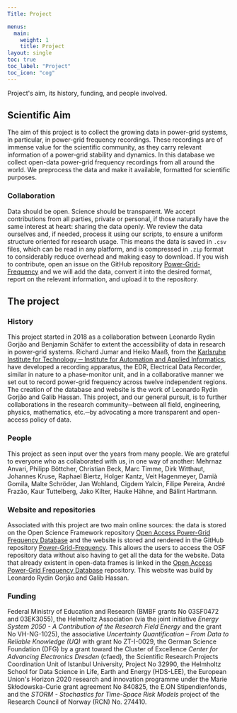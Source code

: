 ```yaml
---
Title: Project

menus:
  main:
    weight: 1
    title: Project
layout: single
toc: true
toc_label: "Project"
toc_icon: "cog"
---
```


Project's aim, its history, funding, and people involved.

## Scientific Aim
The aim of this project is to collect the growing data in power-grid systems, in particular, in power-grid frequency recordings. These recordings are of immense value for the scientific community, as they carry relevant information of a power-grid stability and dynamics.
In this database we collect open-data power-grid frequency recordings from all around the world.
We preprocess the data and make it available, formatted for scientific purposes.

### Collaboration
Data should be open. Science should be transparent. We accept contributions from all parties, private or personal, if those naturally have the same interest at heart: sharing the data openly. We review the data ourselves and, if needed, process it using our scripts, to ensure a uniform structure oriented for research usage. This means the data is saved in `.csv` files, which can be read in any platform, and is compressed in `.zip` format to considerably reduce overhead and making easy to download.
If you wish to contribute, open an issue on the GitHub repository [Power-Grid-Frequency](https://github.com/LRydin/Power-Grid-Frequency/issues) and we will add the data, convert it into the desired format, report on the relevant information, and upload it to the repository.

## The project
### History

This project started in 2018 as a collaboration between Leonardo Rydin Gorjão and Benjamin Schäfer to extent the accessibility of data in research in power-grid systems. Richard Jumar and Heiko Maaß, from the [Karlsruhe Institute for Technology ─ Institute for Automation and Applied Informatics](https://www.iai.kit.edu/english/index.php), have developed a recording apparatus, the EDR, Electrical Data Recorder, similar in nature to a phase-monitor unit, and in a collaborative manner we set out to record power-grid frequency across twelve independent regions.
The creation of the database and website is the work of Leonardo Rydin Gorjão and Galib Hassan.
This project, and our general pursuit, is to further collaborations in the research community─between all field, engineering, physics, mathematics, etc.─by advocating a more transparent and open-access policy of data.

### People
This project as seen input over the years from many people. We are grateful to everyone who as collaborated with us, in one way of another: Mehrnaz Anvari, Philipp Böttcher, Christian Beck, Marc Timme, Dirk Witthaut, Johannes Kruse, Raphael Biertz, Holger Kantz, Veit Hagenmeyer, Damià Gomila, Malte Schröder, Jan Wohland, Cigdem Yalcin, Filipe Pereira, André Frazão, Kaur Tuttelberg, Jako Kilter, Hauke Hähne, and Bálint Hartmann.

### Website and repositories
Associated with this project are two main online sources: the data is stored on the Open Science Framework repository [Open Access Power-Grid Frequency Database](https://osf.io/m43tg/) and the website is stored and rendered in the GitHub repository [Power-Grid-Frequency](https://github.com/LRydin/Power-Grid-Frequency). This allows the users to access the OSF repository data without also having to get all the data for the website. Data that already existent in open-data frames is linked in the [Open Access Power-Grid Frequency Database](https://osf.io/m43tg/) repository.
This website was build by Leonardo Rydin Gorjão and Galib Hassan.

### Funding
Federal Ministry of Education and Research (BMBF grants No 03SF0472 and 03EK3055), the Helmholtz Association (via the joint initiative *Energy System 2050 - A Contribution of the Research Field Energy* and the grant No VH-NG-1025), the associative *Uncertainty Quantification – From Data to Reliable Knowledge (UQ)* with grant No ZT-I-0029, the German Science Foundation (DFG) by a grant toward the Cluster of Excellence *Center for Advancing Electronics Dresden* (cfaed), the Scientific Research Projects Coordination Unit of Istanbul University, Project No 32990, the Helmholtz School for Data Science in Life, Earth and Energy (HDS-LEE), the European Union's Horizon 2020 research and innovation programme under the Marie Skłodowska-Curie grant agreement No 840825, the E.ON Stipendienfonds, and the *STORM - Stochastics for Time-Space Risk Models* project of the Research Council of Norway (RCN) No. 274410.
